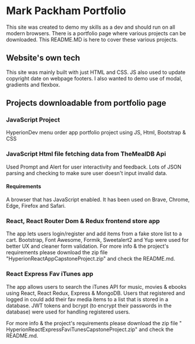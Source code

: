 # Mark Packham Portfolio

This site was created to demo my skills as a dev and should run on all modern browsers.
There is a portfolio page where various projects can be downloaded.
This README.MD is here to cover these various projects.

## Website's own tech

This site was mainly built with just HTML and CSS.
JS also used to update copyright date on webpage footers.
I also wanted to demo use of modal, gradients and flexbox.

## Projects downloadable from portfolio page

### JavaScript Project

HyperionDev menu order app portfolio project using JS, Html, Bootstrap &amp; CSS

### JavaScript Html file fetching data from TheMealDB Api

Used Prompt and Alert for user interactivity and feedback.
Lots of JSON parsing and checking to make sure user doesn't input invalid data.

#### Requirements

A browser that has JavaScript enabled. It has been used on Brave, Chrome, Edge, Firefox and Safari.

### React, React Router Dom & Redux frontend store app

The app lets users login/register and add items from a fake store list to a cart.
Bootstrap, Font Awesome, Formik, Sweetalert2 and Yup were used for better UX and cleaner form validation.
For more info & the project's requirements please download the zip file "HyperionReactAppCapstoneProject.zip" and check
the README.md.

### React Express Fav iTunes app

The app allows users to search the iTunes API for music, movies & ebooks using React, React Redux, Express & MongoDB.
Users that registered and logged in could add their fav media items to a list that is stored in a database.
JWT tokens and bcrypt (to encrypt their passwords in the database) were used for handling registered users.

For more info & the project's requirements please download the zip file "
HyperionReactExpressFaviTunesCapstoneProject.zip" and check the README.md.
